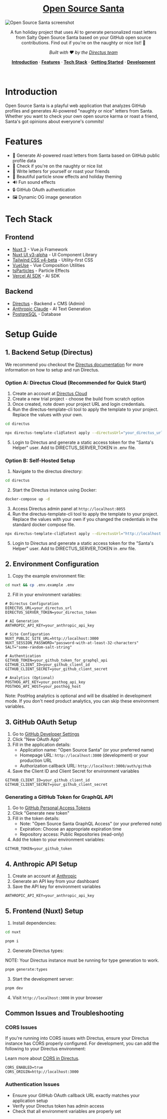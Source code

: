 <a href="https://directus.io" target="_blank">
  <h1 align="center">Open Source Santa</h1>
</a>

<img src="https://github.com/directus-labs/os-santa/blob/main/nuxt/public/images/screenshot.png?raw=true" alt="Open Source Santa screenshot" />

<p align="center">A fun holiday project that uses AI to generate personalized roast letters from Salty Open Source Santa based on your GitHub open source contributions. Find out if you're on the naughty or nice list! 🎅</p>

<p align="center"><em>Built with ❤️ by the <a href="https://github.com/directus/directus" target="_blank">Directus team</a></em></p>

<p align="center">
  <a href="#introduction"><strong>Introduction</strong></a> ·
  <a href="#features"><strong>Features</strong></a> ·
  <a href="#tech-stack"><strong>Tech Stack</strong></a> ·
  <a href="#getting-started"><strong>Getting Started</strong></a> ·
  <a href="#development"><strong>Development</strong></a>
</p>

<br/>

# Introduction

Open Source Santa is a playful web application that analyzes GitHub profiles and generates AI-powered "naughty or nice" letters from Santa. Whether you want to check your own open source karma or roast a friend, Santa's got opinions about everyone's commits!

# Features

- 🎅 Generate AI-powered roast letters from Santa based on GitHub public profile data
- 🎄 Check if you're on the naughty or nice list
- 🎁 Write letters for yourself or roast your friends
- 🌟 Beautiful particle snow effects and holiday theming
- 🔊 Fun sound effects
- 🔒 GitHub OAuth authentication
- 🖼️ Dynamic OG image generation

# Tech Stack

## Frontend
- [Nuxt 3](https://nuxt.com) - Vue.js Framework
- [Nuxt UI v3-alpha](https://ui.nuxt.com/) - UI Component Library
- [Tailwind CSS v4-beta](https://tailwindcss.com) - Utility-first CSS
- [VueUse](https://vueuse.org) - Vue Composition Utilities
- [tsParticles](https://particles.js.org) - Particle Effects
- [Vercel AI SDK](https://sdk.vercel.ai) - AI SDK

## Backend
- [Directus](https://directus.io) - Backend + CMS (Admin)
- [Anthropic Claude](https://anthropic.com) - AI Text Generation
- [PostgreSQL](https://www.postgresql.org) - Database

# Setup Guide

## 1. Backend Setup (Directus)

We recommend you checkout the [Directus documentation](https://docs.directus.io/getting-started/quickstart/) for more information on how to setup and run Directus.

### Option A: Directus Cloud (Recommended for Quick Start)
1. Create an account at [Directus Cloud](https://directus.cloud?ref=directus-labs%2Fos-santa)
2. Create a new trial project - choose the build from scratch option
3. Once created, note down your project URL and login credentials.
4. Run the directus-template-cli tool to apply the template to your project. Replace the values with your own.

```bash
cd directus
```
```bash
npx directus-template-cli@latest apply --directusUrl="your_directus_url" --userEmail="your_email" --userPassword="your_password" --templateLocation="./template" --templateType="local"
```

5. Login to Directus and generate a static access token for the "Santa's Helper" user. Add to DIRECTUS_SERVER_TOKEN in .env file.

### Option B: Self-Hosted Setup
1. Navigate to the directus directory:

```bash
cd directus
```

2. Start the Directus instance using Docker:

```bash
docker-compose up -d
```

3. Access Directus admin panel at `http://localhost:8055`
4. Run the directus-template-cli tool to apply the template to your project. Replace the values with your own if you changed the credentials in the standard docker compose file.

```bash
npx directus-template-cli@latest apply --directusUrl="http://localhost:8055" --userEmail="admin@example.com" --userPassword="d1r3ctus" --templateLocation="./template" --templateType="local"
```

5. Login to Directus and generate a static access token for the "Santa's Helper" user. Add to DIRECTUS_SERVER_TOKEN in .env file.

## 2. Environment Configuration

1. Copy the example environment file:

```bash
cd nuxt && cp .env.example .env
```

2. Fill in your environment variables:

```env
# Directus Configuration
DIRECTUS_URL=your_directus_url
DIRECTUS_SERVER_TOKEN=your_directus_token

# AI Generation
ANTHROPIC_API_KEY=your_anthropic_api_key

# Site Configuration
NUXT_PUBLIC_SITE_URL=http://localhost:3000
NUXT_SESSION_PASSWORD="password-with-at-least-32-characters"
SALT="some-random-salt-string"

# Authentication
GITHUB_TOKEN=your_github_token_for_graphql_api
GITHUB_CLIENT_ID=your_github_client_id
GITHUB_CLIENT_SECRET=your_github_client_secret

# Analytics (Optional)
POSTHOG_API_KEY=your_posthog_api_key
POSTHOG_API_HOST=your_posthog_host
```

Note: PostHog analytics is optional and will be disabled in development mode. If you don't need product analytics, you can skip these environment variables.

## 3. GitHub OAuth Setup

1. Go to [GitHub Developer Settings](https://github.com/settings/developers)
2. Click "New OAuth App"
3. Fill in the application details:
   - Application name: "Open Source Santa" (or your preferred name)
   - Homepage URL: `http://localhost:3000` (development) or your production URL
   - Authorization callback URL: `http://localhost:3000/auth/github`
4. Save the Client ID and Client Secret for environment variables

```env
GITHUB_CLIENT_ID=your_github_client_id
GITHUB_CLIENT_SECRET=your_github_client_secret
```

### Generating a GitHub Token for GraphQL API

1. Go to [GitHub Personal Access Tokens](https://github.com/settings/tokens)
2. Click "Generate new token"
3. Fill in the token details:
   - Note: "Open Source Santa GraphQL Access" (or your preferred note)
   - Expiration: Choose an appropriate expiration time
   - Repository access: Public Repositories (read-only)
5. Add the token to your environment variables:

```env
GITHUB_TOKEN=your_github_token
```

## 4. Anthropic API Setup

1. Create an account at [Anthropic](https://anthropic.com)
2. Generate an API key from your dashboard
3. Save the API key for environment variables

```env
ANTHROPIC_API_KEY=your_anthropic_api_key
```


## 5. Frontend (Nuxt) Setup

1. Install dependencies:

```bash
cd nuxt
```

```bash
pnpm i
```

2. Generate Directus types:

NOTE: Your Directus instance must be running for type generation to work.

```bash
pnpm generate:types
```

3. Start the development server:

```bash
pnpm dev
```

4. Visit `http://localhost:3000` in your browser

## Common Issues and Troubleshooting

### CORS Issues
If you're running into CORS issues with Directus, ensure your Directus instance has CORS properly configured. For development, you can add the following to your Directus environment:

Learn more about [CORS in Directus](https://docs.directus.io/self-hosted/config-options.html#cors).

```env
CORS_ENABLED=true
CORS_ORIGIN=http://localhost:3000
```

### Authentication Issues
- Ensure your GitHub OAuth callback URL exactly matches your application setup
- Verify your Directus token has admin access
- Check that all environment variables are properly set
